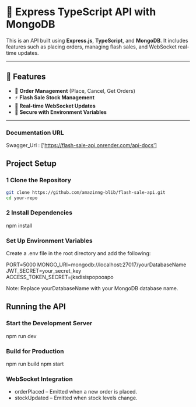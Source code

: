 # 🚀 Express TypeScript API with MongoDB

This is an API built using **Express.js**, **TypeScript**, and **MongoDB**. It includes features such as placing orders, managing flash sales, and WebSocket real-time updates.

---

## 📌 Features

- 🛒 **Order Management** (Place, Cancel, Get Orders)
- ⚡ **Flash Sale Stock Management**
- 🔄 **Real-time WebSocket Updates**
- 🔐 **Secure with Environment Variables**

---

### Documentation URL

Swagger_Url : ['https://flash-sale-api.onrender.com/api-docs']

## Project Setup

### 1 Clone the Repository

```bash
git clone https://github.com/amazinng-blib/flash-sale-api.git
cd your-repo

```

### 2 Install Dependencies

npm install

### Set Up Environment Variables

Create a .env file in the root directory and add the following:

PORT=5000
MONGO_URI=mongodb://localhost:27017/yourDatabaseName
JWT_SECRET=your_secret_key
ACCESS_TOKEN_SECRET=jksdisispopooapo

Note: Replace yourDatabaseName with your MongoDB database name.

## Running the API

### Start the Development Server

npm run dev

### Build for Production

npm run build
npm start

### WebSocket Integration

- orderPlaced – Emitted when a new order is placed.
- stockUpdated – Emitted when stock levels change.
